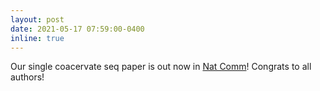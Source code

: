 ```yaml
---
layout: post
date: 2021-05-17 07:59:00-0400
inline: true
---
```


Our single coacervate seq paper is out now in [Nat Comm](https://www.nature.com/articles/s41467-022-30158-1)! Congrats to all authors!
